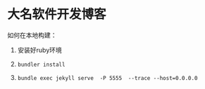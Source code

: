 # 大名软件开发博客


如何在本地构建：

1. 安装好ruby环境

2. `bundler install`

3. `bundle exec jekyll serve  -P 5555  --trace --host=0.0.0.0`
